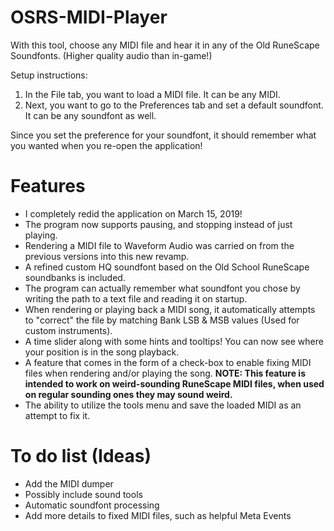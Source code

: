 # OSRS-MIDI-Player
With this tool, choose any MIDI file and hear it in any of the Old RuneScape Soundfonts. (Higher quality audio than in-game!)

Setup instructions:
1. In the File tab, you want to load a MIDI file. It can be any MIDI.
2. Next, you want to go to the Preferences tab and set a default soundfont. It can be any soundfont as well.

Since you set the preference for your soundfont, it should remember what you wanted when you re-open the application!

# Features
- I completely redid the application on March 15, 2019! 
- The program now supports pausing, and stopping instead of just playing. 
- Rendering a MIDI file to Waveform Audio was carried on from the previous versions into this new revamp.
- A refined custom HQ soundfont based on the Old School RuneScape soundbanks is included.
- The program can actually remember what soundfont you chose by writing the path to a text file and reading it on startup.
- When rendering or playing back a MIDI song, it automatically attempts to "correct" the file by matching Bank LSB & MSB values (Used for custom instruments).
- A time slider along with some hints and tooltips! You can now see where your position is in the song playback.
- A feature that comes in the form of a check-box to enable fixing MIDI files when rendering and/or playing the song. **NOTE: This feature is intended to work on weird-sounding RuneScape MIDI files, when used on regular sounding ones they may sound weird.**
- The ability to utilize the tools menu and save the loaded MIDI as an attempt to fix it.

# To do list (Ideas)
- Add the MIDI dumper
- Possibly include sound tools
- Automatic soundfont processing
- Add more details to fixed MIDI files, such as helpful Meta Events
